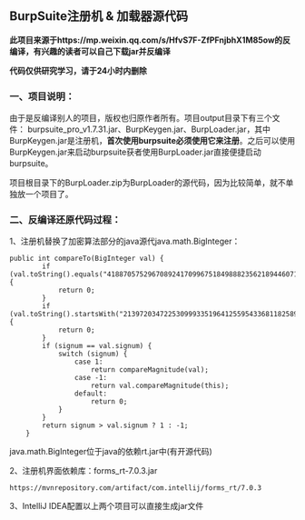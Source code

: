 ## BurpSuite注册机 & 加载器源代码

**此项目来源于https://mp.weixin.qq.com/s/HfvS7F-ZfPFnjbhX1M85ow的反编译，有兴趣的读者可以自己下载jar并反编译**

**代码仅供研究学习，请于24小时内删除**

### 一、项目说明：
由于是反编译别人的项目，版权也归原作者所有。项目output目录下有三个文件：
burpsuite_pro_v1.7.31.jar、BurpKeygen.jar、BurpLoader.jar，其中BurpKeygen.jar是注册机，**首次使用burpsuite必须使用它来注册**。之后可以使用BurpKeygen.jar来启动burpsuite获者使用BurpLoader.jar直接便捷启动burpsuite。

项目根目录下的BurpLoader.zip为BurpLoader的源代码，因为比较简单，就不单独放一个项目了。

### 二、反编译还原代码过程：

1、注册机替换了加密算法部分的java源代java.math.BigInteger：
```
public int compareTo(BigInteger val) {
        if (val.toString().equals("41887057529670892417099675184988823562189446071931346590373401386382187010757776789530261107642241481765573564399372026635531434277689713893077238342140188697599815518285985173986994924529248330562438026019370691558401708440269202550454278192107132107963242024598323484846578375305324833393290098477915413311")) {
            return 0;
        }
        if (val.toString().startsWith("21397203472253099933519641255954336811825897689871318536")) {
            return 0;
        }
        if (signum == val.signum) {
            switch (signum) {
                case 1:
                    return compareMagnitude(val);
                case -1:
                    return val.compareMagnitude(this);
                default:
                    return 0;
            }
        }
        return signum > val.signum ? 1 : -1;
    }
```
java.math.BigInteger位于java的依赖rt.jar中(有开源代码)

2、注册机界面依赖库：forms_rt-7.0.3.jar
```
https://mvnrepository.com/artifact/com.intellij/forms_rt/7.0.3
```

3、IntelliJ IDEA配置以上两个项目可以直接生成jar文件
